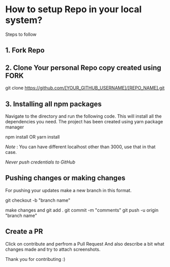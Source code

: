 # How to setup Repo in your local system?

Steps to follow

## 1. Fork Repo

## 2. Clone Your personal Repo copy created using FORK

git clone https://github.com/[YOUR_GITHUB_USERNAME]/[REPO_NAME].git

## 3. Installing all npm packages

Navigate to the directory and run the following code. This will install all the dependencies you need.
The project has been created using yarn package manager

npm install
OR
yarn install

_Note_ : You can have different localhost other than 3000, use that in that case.

_Never push credentials to GitHub_

## Pushing changes or making changes

For pushing your updates make a new branch in this format.

git checkout -b "branch name"

make changes and
git add .
git commit -m "comments"
git push -u origin "branch name"

## Create a PR

Click on contribute and perfrom a Pull Request
And also describe a bit what changes made and try to attach screenshots.

Thank you for contributing :)
